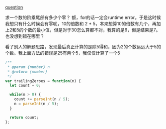 [question](https://leetcode.com/problems/factorial-trailing-zeroes/)

求一个数的阶乘尾部有多少个零？
额，for的话一定会runtime error。于是这时候我想只有什么时候会有零呢，10的倍数和 2 * 5，本来想算10的倍数有几个，再加上2和5的个数的最小值，但是对于30怎么算都不对，我算的是6，但是结果是7。也没想到错在哪里？

看了别人的解题思路，发现最后真正计算的是除5得和，因为2的个数远远大于5的个数。我上面方法的错误是25有两个5，我仅仅计算了一个5

```js
/**
 * @param {number} n
 * @return {number}
 */
var trailingZeroes = function(n) {
  let count = 0;

  while(n > 0) {
    count += parseInt(n / 5);
    n = parseInt(n / 5);
  }

  return count;
};

```
